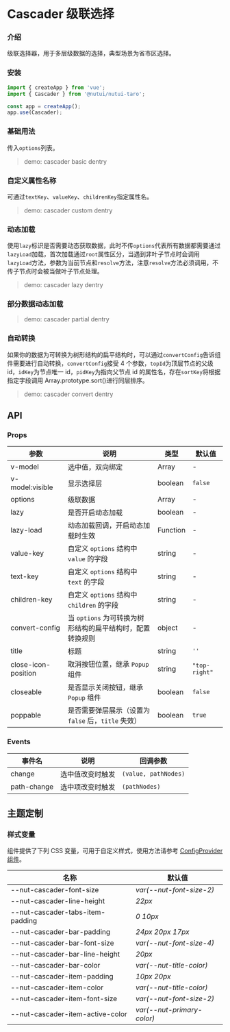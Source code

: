 # Cascader 级联选择

### 介绍

级联选择器，用于多层级数据的选择，典型场景为省市区选择。

### 安装

```js
import { createApp } from 'vue';
import { Cascader } from '@nutui/nutui-taro';

const app = createApp();
app.use(Cascader);
```

### 基础用法

传入`options`列表。

> demo: cascader basic dentry

### 自定义属性名称

可通过`textKey`、`valueKey`、`childrenKey`指定属性名。

> demo: cascader custom dentry

### 动态加载

使用`lazy`标识是否需要动态获取数据，此时不传`options`代表所有数据都需要通过`lazyLoad`加载，首次加载通过`root`属性区分，当遇到非叶子节点时会调用`lazyLoad`方法，参数为当前节点和`resolve`方法，注意`resolve`方法必须调用，不传子节点时会被当做叶子节点处理。

> demo: cascader lazy dentry

### 部分数据动态加载

> demo: cascader partial dentry

### 自动转换

如果你的数据为可转换为树形结构的扁平结构时，可以通过`convertConfig`告诉组件需要进行自动转换，`convertConfig`接受 4 个参数，`topId`为顶层节点的父级 id，`idKey`为节点唯一 id，`pidKey`为指向父节点 id 的属性名，存在`sortKey`将根据指定字段调用 Array.prototype.sort()进行同层排序。

> demo: cascader convert dentry

## API

### Props

| 参数 | 说明 | 类型 | 默认值 |
| --- | --- | --- | --- |
| v-model | 选中值，双向绑定 | Array | - |
| v-model:visible | 显示选择层 | boolean | `false` |
| options | 级联数据 | Array | - |
| lazy | 是否开启动态加载 | boolean | - |
| lazy-load | 动态加载回调，开启动态加载时生效 | Function | - |
| value-key | 自定义 `options` 结构中 `value` 的字段 | string | - |
| text-key | 自定义 `options` 结构中 `text` 的字段 | string | - |
| children-key | 自定义 `options` 结构中 `children` 的字段 | string | - |
| convert-config | 当 `options` 为可转换为树形结构的扁平结构时，配置转换规则 | object | - |
| title | 标题 | string | `''` |
| close-icon-position | 取消按钮位置，继承 `Popup` 组件 | string | `"top-right"` |
| closeable | 是否显示关闭按钮，继承 `Popup` 组件 | boolean | `false` |
| poppable | 是否需要弹层展示（设置为 `false` 后，`title` 失效） | boolean | `true` |

### Events

| 事件名 | 说明 | 回调参数 |
| --- | --- | --- |
| change | 选中值改变时触发 | `(value, pathNodes)` |
| path-change | 选中项改变时触发 | `(pathNodes)` |

## 主题定制

### 样式变量

组件提供了下列 CSS 变量，可用于自定义样式，使用方法请参考 [ConfigProvider 组件](#/zh-CN/component/configprovider)。

| 名称 | 默认值 |
| --- | --- |
| --nut-cascader-font-size | _var(--nut-font-size-2)_ |
| --nut-cascader-line-height | _22px_ |
| --nut-cascader-tabs-item-padding | _0 10px_ |
| --nut-cascader-bar-padding | _24px 20px 17px_ |
| --nut-cascader-bar-font-size | _var(--nut-font-size-4)_ |
| --nut-cascader-bar-line-height | _20px_ |
| --nut-cascader-bar-color | _var(--nut-title-color)_ |
| --nut-cascader-item-padding | _10px 20px_ |
| --nut-cascader-item-color | _var(--nut-title-color)_ |
| --nut-cascader-item-font-size | _var(--nut-font-size-2)_ |
| --nut-cascader-item-active-color | _var(--nut-primary-color)_ |
